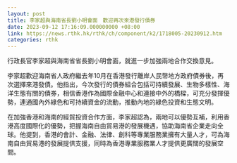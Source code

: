 ```yaml
---
layout: post
title: 李家超與海南省長劉小明會面　歡迎再次來港發行債券
date: 2023-09-12 17:16:09.000000000 +08:00
link: https://news.rthk.hk/rthk/ch/component/k2/1718005-20230912.htm
categories: rthk
---
```


行政長官李家超與海南省省長劉小明會面，就進一步加強兩地合作交換意見。

李家超歡迎海南省人政府繼去年10月在香港發行離岸人民幣地方政府債券後，再次選擇來港發債。他指出，今次發行的債券組合包括可持續發展、生物多樣性、海洋生態有關的債券，相信香港作為國際金融中心和連接中外的橋樑，可充分發揮優勢，連通國內外綠色和可持續資金的流動，推動內地的綠色投資和生態文明。

在加強香港和海南的經貿投資合作方面，李家超認為，兩地可以優勢互補，利用香港高度國際化的優勢，把握海南自由貿易港的發展機遇，協助海南省企業走向全球。他提到，香港的會計、金融、法律、創科等專業服務業擁有大量人才，可為海南自由貿易港的發展提供支援，同時為香港專業服務業人才提供更廣闊的發展空間。
